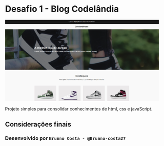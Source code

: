 # Desafio 1 - Blog Codelândia

<img src="./assets/img/print_desafio2.png" alt="wallpaper do projeto ignite feed" />

Projeto simples para consolidar conhecimentos de html, css e javaScript.


## Considerações finais

### Desenvolvido por ```Brunno Costa - @Brunno-costa27```
